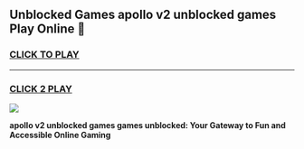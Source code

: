 
## Unblocked Games apollo v2 unblocked games Play Online 👋
<h3>
<a href="https://news.freeplayer.one?title=apollo_v2_unblocked_games&ref=17F">CLICK TO PLAY</a></h3>
<hr>

<h3>
<a href="https://news.freeplayer.one?title=apollo_v2_unblocked_games&ref=17F">CLICK 2 PLAY</a>
  
</h3>

<a href="https://news.freeplayer.one?title=apollo_v2_unblocked_games&ref=17F/"><img src="https://clearcache.store/games.png"></a>


**apollo v2 unblocked games games unblocked: Your Gateway to Fun and Accessible Online Gaming**
